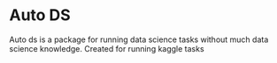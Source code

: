 # Auto DS

Auto ds is a package for running data science tasks without much data science knowledge. Created for running kaggle tasks
